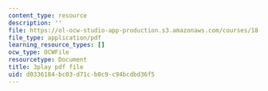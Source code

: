 ```yaml
---
content_type: resource
description: ''
file: https://ol-ocw-studio-app-production.s3.amazonaws.com/courses/18-01sc-single-variable-calculus-fall-2010/d0336184bc03d71cb0c9c94bcdbd36f5_PNTnmH6jsRI.pdf
file_type: application/pdf
learning_resource_types: []
ocw_type: OCWFile
resourcetype: Document
title: 3play pdf file
uid: d0336184-bc03-d71c-b0c9-c94bcdbd36f5
---
```

